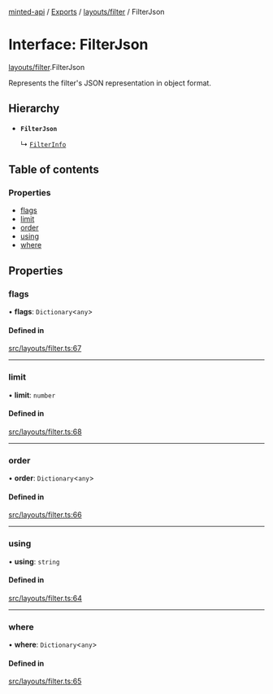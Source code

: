 [minted-api](../README.md) / [Exports](../modules.md) / [layouts/filter](../modules/layouts_filter.md) / FilterJson

# Interface: FilterJson

[layouts/filter](../modules/layouts_filter.md).FilterJson

Represents the filter's JSON representation in object format.

## Hierarchy

- **`FilterJson`**

  ↳ [`FilterInfo`](layouts_filter.FilterInfo.md)

## Table of contents

### Properties

- [flags](layouts_filter.FilterJson.md#flags)
- [limit](layouts_filter.FilterJson.md#limit)
- [order](layouts_filter.FilterJson.md#order)
- [using](layouts_filter.FilterJson.md#using)
- [where](layouts_filter.FilterJson.md#where)

## Properties

### flags

• **flags**: `Dictionary`<`any`\>

#### Defined in

[src/layouts/filter.ts:67](https://github.com/ianzepp/minted-api-ts/blob/d1e72a6/src/layouts/filter.ts#L67)

___

### limit

• **limit**: `number`

#### Defined in

[src/layouts/filter.ts:68](https://github.com/ianzepp/minted-api-ts/blob/d1e72a6/src/layouts/filter.ts#L68)

___

### order

• **order**: `Dictionary`<`any`\>

#### Defined in

[src/layouts/filter.ts:66](https://github.com/ianzepp/minted-api-ts/blob/d1e72a6/src/layouts/filter.ts#L66)

___

### using

• **using**: `string`

#### Defined in

[src/layouts/filter.ts:64](https://github.com/ianzepp/minted-api-ts/blob/d1e72a6/src/layouts/filter.ts#L64)

___

### where

• **where**: `Dictionary`<`any`\>

#### Defined in

[src/layouts/filter.ts:65](https://github.com/ianzepp/minted-api-ts/blob/d1e72a6/src/layouts/filter.ts#L65)
